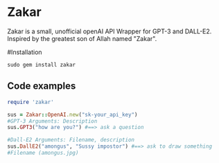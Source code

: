 # Zakar

Zakar is a small, unofficial openAI API Wrapper for GPT-3 and DALL-E2.
Inspired by the greatest son of Allah named "Zakar".

#Installation

`sudo gem install zakar`

## Code examples

```rb
require 'zakar'

sus = Zakar::OpenAI.new("sk-your_api_key")
#GPT-3 Arguments: Description
sus.GPT3("how are you?") #==> ask a question

#Dall-E2 Arguments: Filename, description
sus.DallE2("amongus", "Sussy impostor") #==> ask to draw something
#Filename (amongus.jpg)
```
